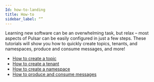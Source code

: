 ```yaml
---
Id: how-to-landing
title: How-to
sidebar_label: “”
---
```



Learning new software can be an overwhelming task, but relax – most aspects of Pulsar can be easily configured in just a few steps. These tutorials will show you how to quickly create topics, tenants, and namespaces, produce and consume messages, and more!

- [How to create a topic](tutorials-topic.md)
- [How to create a tenant](tutorials-tenant.md)
- [How to create a namespace](tutorials-namespace.md)
- [How to produce and consume messages](tutorials-produce-consume.md)




